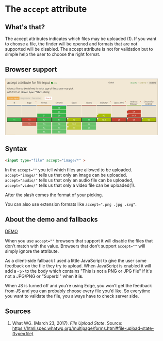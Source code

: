 # The ```accept``` attribute
## What's that?
The accept attributes indicates which files may be uploaded (1). If you want to choose a file, the finder will be opened and formats that are not supported will be disabled. The accept attribute is not for validation but to simple help the user to choose the right format.

## Browser support
![Picture of the website Can I Use which indicates browser support.](https://github.com/ChanelZM/browser-technologies/blob/master/Week2/HTML_accept/CanIUse_accept.png)

## Syntax
```html
<input type="file" accept="image/*" >
```

In the ```accept=""``` you tell which files are allowed to be uploaded. 
```accept="image/"``` tells us that only an image can be uploaded.
```accept="audio/"``` tells us that only an audio file can be uploaded,
```accept="video/"``` tells us that only a video file can be uploaded(1).

After the slash comes the format of your picking.

You can also use extension formats like ```accept=".png .jpg .svg"```.

## About the demo and fallbacks
[DEMO](https://chanelzm.github.io/browser-technologies/Week2/HTML_accept)

When you use ```accept=""``` browsers that support it will disable the files that don't match with the value. Browsers that don't support ```accept=""``` will simply ignore the attribute.

As a client-side fallback I used a little JavaScript to give the user some feedback on the file they try to upload. When JavaScript is enabled it will add a ```<p>``` to the body which contains "This is not a PNG or JPG file" if it's not a JPG/PNG or "Superb!" when it **is**.

When JS is turned off and you're using Edge, you won't get the feedback from JS and you can probably choose every file you'd like. So everytime you want to validate the file, you always have to check server side.

## Sources
1. What WG. (March 23, 2017). *File Upload State*. Source: https://html.spec.whatwg.org/multipage/forms.html#file-upload-state-(type=file)